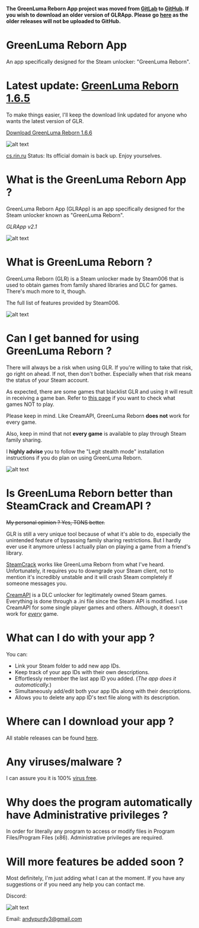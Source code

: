 **The GreenLuma Reborn App project was moved from [GitLab](https://gitlab.com/linkthehylian/glrapp) to [GitHub](https://github.com/linkthehylian/GreenLuma-Reborn-App). If you wish to download an older version of GLRApp. Please go [here](https://gitlab.com/linkthehylian/glrapp/tags) as the older releases will not be uploaded to GitHub.**

# GreenLuma Reborn App
An app specifically designed for the Steam unlocker: "GreenLuma Reborn".

# Latest update: **[GreenLuma Reborn 1.6.5](https://cs.rin.ru/forum/viewtopic.php?f=29&t=80797)**

To make things easier, I'll keep the download link updated for anyone who wants the latest version of GLR.

[Download GreenLuma Reborn 1.6.6](https://cdn.discordapp.com/attachments/285492984705712128/532689441861402660/GreenLuma_Reborn_1.6.6.rar)

![alt text](https://i.imgur.com/2IaArOO.png)

[cs.rin.ru](https://cs.rin.ru/forum/) Status: Its official domain is back up. Enjoy yourselves.

# What is the GreenLuma Reborn App ?
GreenLuma Reborn App (GLRApp) is an app specifically designed for the Steam unlocker known as "GreenLuma Reborn".

*GLRApp v2.1*

![alt text](https://i.imgur.com/wHcDyKp.png)

# What is GreenLuma Reborn ?
GreenLuma Reborn (GLR) is a Steam unlocker made by Steam006 that is used to obtain games from family shared libraries and DLC for games. There's much more to it, though.

The full list of features provided by Steam006.

![alt text](https://i.imgur.com/D18pz0f.png)

# Can I get banned for using GreenLuma Reborn ?
There will always be a risk when using GLR. If you're willing to take that risk, go right on ahead. If not, then don't bother. Especially when that risk means the status of your Steam account.

As expected, there are some games that blacklist GLR and using it will result in receiving a game ban. Refer to [this page](https://github.com/linkthehylian/GreenLuma-Reborn-App/wiki/Blacklist) if you want to check what games NOT to play.

Please keep in mind. Like CreamAPI, GreenLuma Reborn **does not** work for every game.

Also, keep in mind that not **every game** is available to play through Steam family sharing.

I **highly advise** you to follow the "Legit stealth mode" installation instructions if you do plan on using GreenLuma Reborn.

![alt text](https://i.imgur.com/XSjQFn9.png)

# Is GreenLuma Reborn better than SteamCrack and CreamAPI ?
~~My personal opinion ? Yes, TONS better.~~

GLR is still a very unique tool because of what it's able to do, especially the unintended feature of bypassing family sharing restrictions. But I hardly ever use it anymore unless I actually plan on playing a game from a friend's library.

[SteamCrack](https://www.mpgh.net/forum/showthread.php?t=1383930) works like GreenLuma Reborn from what I've heard. Unfortunately, it requires you to downgrade your Steam client, not to mention it's incredibly unstable and it will crash Steam completely if someone messages you.

[CreamAPI](https://cs.rin.ru/forum/viewtopic.php?f=29&t=70576) is a DLC unlocker for legitimately owned Steam games. Everything is done through a .ini file since the Steam API is modified. I use CreamAPI for some single player games and others. Although, it doesn't work for [*every*](https://docs.google.com/spreadsheets/d/1sVNjbkzGFsfeszDx-psLTm7Qe67nvEh2vlWpUPGnYdA/edit#gid=0) game.

# What can I do with your app ?
You can:

*  Link your Steam folder to add new app IDs.
*  Keep track of your app IDs with their own descriptions.
*  Effortlessly remember the last app ID you added. (*The app does it automatically.*)
*  Simultaneously add/edit both your app IDs along with their descriptions.
*  Allows you to delete any app ID's text file along with its description.

# Where can I download your app ?
All stable releases can be found [here](https://github.com/linkthehylian/GreenLuma-Reborn-App/releases/latest).

# Any viruses/malware ?
I can assure you it is 100% [virus free](https://www.virustotal.com/#/file/5d12065235e836b313c2009df0af8ad83ced7c4db958d46ca33a18d1d06b7b02/detection).

# Why does the program automatically have Administrative privileges ?
In order for literally any program to access or modify files in Program Files/Program Files (x86). Administrative privileges are required.

# Will more features be added soon ?
Most definitely, I'm just adding what I can at the moment. If you have any suggestions or if you need any help you can contact me.

Discord:

![alt text](https://i.imgur.com/5W8AUVS.png)

Email: andypurdy3@gmail.com
